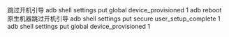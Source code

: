 跳过开机引导
adb shell settings put global device_provisioned 1
adb reboot
原生机器跳过开机引导
adb shell settings put secure user_setup_complete 1
adb shell settings put global device_provisioned 1
